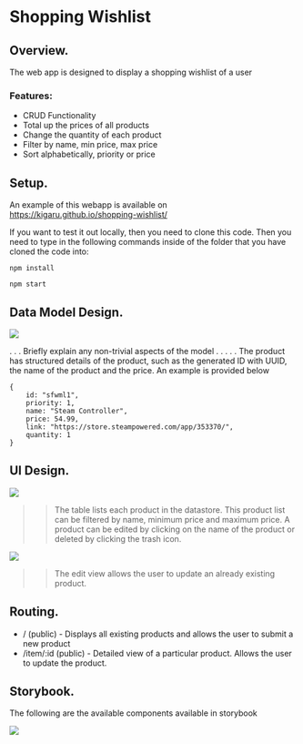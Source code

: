 # Shopping Wishlist

## Overview.

The web app is designed to display a shopping wishlist of a user

### Features:

- CRUD Functionality
- Total up the prices of all products
- Change the quantity of each product
- Filter by name, min price, max price
- Sort alphabetically, priority or price

## Setup.

An example of this webapp is available on https://kigaru.github.io/shopping-wishlist/

If you want to test it out locally, then you need to clone this code. Then you need to type in the following commands inside of the folder that you have cloned the code into:

`npm install`

`npm start`

## Data Model Design.

![][model]

. . . Briefly explain any non-trivial aspects of the model . . . . .
The product has structured details of the product, such as the generated ID with UUID, the name of the product and the price. An example is provided below

~~~
{
    id: "sfwml1",
    priority: 1,
    name: "Steam Controller",
    price: 54.99,
    link: "https://store.steampowered.com/app/353370/",
    quantity: 1
}
~~~
## UI Design.


![][main]

>> The table lists each product in the datastore. This product list can be filtered by name, minimum price and maximum price. A product can be edited by clicking on the name of the product or deleted by clicking the trash icon.

![][detail]

>> The edit view allows the user to update an already existing product.

## Routing.

- / (public) - Displays all existing products and allows the user to submit a new product
- /item/:id (public) - Detailed view of a particular product. Allows the user to update the product.

## Storybook.

The following are the available components available in storybook 

![][stories]

[model]: ./readme_resources/model.png
[main]: ./readme_resources/main.png
[detail]: ./readme_resources/detail.png
[stories]: ./readme_resources/stories.png
